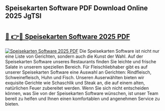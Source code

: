 ## Speisekarten Software PDF Download Online 2025 JgTSl

# <h2><a href="http://gc9gbz.nevu.top/?p=Speisekarten+Software">🔗 👉🔴 Speisekarten Software 2025 PDF</a></h2>

[![Speisekarten Software 2025 PDF](https://i.imgur.com/dBaPXMq.png)](http://gc9gbz.nevu.top/?p=Speisekarten+Software)
Die Speisekarten Software ist nicht nur eine Liste von Gerichten, sondern auch die Kunst der Wahl. Auf der Speisekarten Software unseres Restaurants finden Sie leichte und frische Salate in unserem speziellen Bereich. Für Fleischliebhaber gibt es auf unserer Speisekarten Software eine Auswahl an Gerichten: Rindfleisch, Schweinefleisch, Huhn und Fisch. Unseren Auserwählten bieten wir exquisite Gerichte wie Schaschlik und Steak an, die auf einem alten, natürlichen Feuer zubereitet werden. Wenn Sie sich nicht entscheiden können, was Sie von der Speisekarten Software wünschen, ist unser Team bereit zu helfen und Ihnen einen komfortablen und angenehmen Service zu bieten.
